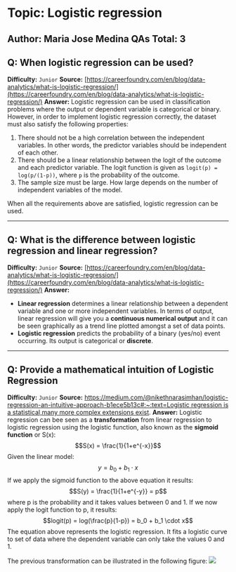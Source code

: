 # Topic: Logistic regression
**Author**: Maria Jose Medina
**QAs Total:** 3
---
## Q: When logistic regression can be used?
**Difficulty:** `Junior`
**Source:**
[https://careerfoundry.com/en/blog/data-analytics/what-is-logistic-regression/](https://careerfoundry.com/en/blog/data-analytics/what-is-logistic-regression/)
**Answer:**
Logistic regression can be used in classification problems where the output or dependent variable is categorical or binary. However, in order to implement logistic regression correctly, the dataset must also satisfy the following properties: 

1. There should not be a high correlation between the independent variables. In other words, the predictor variables should be independent of each other. 
2. There should be a linear relationship between the logit of the outcome and each predictor variable. The logit function is given as `logit(p) = log(p/(1-p))`, where `p` is the probability of the outcome.
3. The sample size must be large. How large depends on the number of independent variables of the model. 


When all the requirements above are satisfied, logistic regression can be used. 


---

## Q: What is the difference between logistic regression and linear regression?
**Difficulty:** `Junior`
**Source:**
[https://careerfoundry.com/en/blog/data-analytics/what-is-logistic-regression/](https://careerfoundry.com/en/blog/data-analytics/what-is-logistic-regression/)
**Answer:**
- **Linear regression** determines a linear relationship between a dependent variable and one or more independent variables. In terms of output, linear regression will give you a **continuous numerical output** and it can be seen graphically as a trend line plotted amongst a set of data points.
- **Logistic regression** predicts the probability of a binary (yes/no) event occurring. Its output is categorical or **discrete**.
---
## Q: Provide a mathematical intuition of Logistic Regression
**Difficulty:** `Junior`
**Source:** 
[https://medium.com/@nikethnarasimhan/logistic-regression-an-intuitive-approach-b1ece5b13c#:~:text=Logistic regression is a statistical,many more complex extensions exist](https://medium.com/@nikethnarasimhan/logistic-regression-an-intuitive-approach-b1ece5b13c#:~:text=Logistic%20regression%20is%20a%20statistical,many%20more%20complex%20extensions%20exist).
**Answer:** 
Logistic regression can bee seen as a **transformation** from linear regression to logistic regression using the logistic function, also known as the **sigmoid function** or S(x):
$$S(x) = \frac{1}{1+e^{-x}}$$
Given the linear model: 
$$y = b_0 + b_1 \cdot x$$
If we apply the sigmoid function to the above equation it results: 
$$S(y) = \frac{1}{1+e^{-y}} = p$$
where p is the probability and it takes values between 0 and 1. If we now apply the logit function to p, it results: 
$$logit(p) = log(\frac{p}{1-p}) = b_0 + b_1 \cdot x$$
The equation above represents the logistic regression. It fits a logistic curve to set of data where the dependent variable can only take the values 0 and 1. 

The previous transformation can be illustrated in the following figure:
![](https://miro.medium.com/max/963/1*1cFchLVevekWRNRW981Krg.png)
